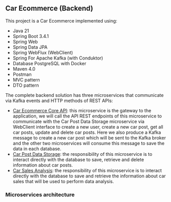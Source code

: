 ## Car Ecommerce (Backend)

This project is a Car Ecommerce implemented using:
* Java 21
* Spring Boot 3.4.1
* Spring Web
* Spring Data JPA
* Spring WebFlux (WebClient)
* Spring For Apache Kafka (with Conduktor)
* Database PostgreSQL with Docker
* Maven 4.0
* Postman
* MVC pattern
* DTO pattern

The complete backend solution has three microservices that communicate via Kafka events and HTTP methods of REST APIs:
 * [Car Ecommerce Core API](https://github.com/AmandaZaine/Car_Ecommerce_CoreAPI): this microservice is the gateway to the application, we will call the API REST endpoints of this microservice to communicate with the Car Post Data Storage microservice via WebClient interface to create a new user, create a new car post, get all car posts, update and delete car posts.
   Here we also produce a Kafka message to create a new car post which will be sent to the Kafka broker and the other two microservices will consume this message to save the data in each database.
 * [Car Post Data Storage](https://github.com/AmandaZaine/carpostdatastorage): the responsibility of this microservice is to interact directly with the database to save, retrieve and delete information about car posts.
 * [Car Sales Analysis](https://github.com/AmandaZaine/carsalesanalysis): the responsibility of this microservice is to interact directly with the database to save and retrieve the information about car sales that will be used to perform data analysis.

### Microservices architecture
